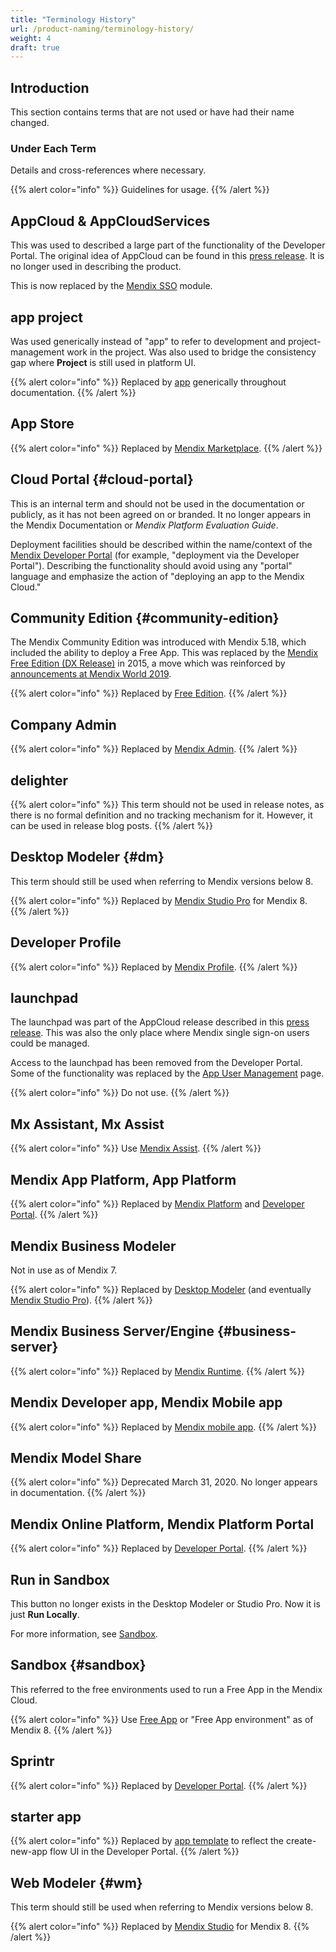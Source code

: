```yaml
---
title: "Terminology History"
url: /product-naming/terminology-history/
weight: 4
draft: true
---
```


## Introduction

This section contains terms that are not used or have had their name changed.

### Under Each Term

Details and cross-references where necessary.

{{% alert color="info" %}}
Guidelines for usage.
{{% /alert %}}

## AppCloud & AppCloudServices

This was used to described a large part of the functionality of the Developer Portal. The original idea of AppCloud can be found in this [press release](https://www.mendix.com/press/new-mendix-appcloud/). It is no longer used in describing the product.

This is now replaced by the [Mendix SSO](/appstore/modules/mendix-sso/) module.

## app project

Was used generically instead of "app" to refer to development and project-management work in the project. Was also used to bridge the consistency gap where **Project** is still used in platform UI.

{{% alert color="info" %}}
Replaced by [app](/product-naming/other-terms/#app) generically throughout documentation.
{{% /alert %}}

## App Store

{{% alert color="info" %}}
Replaced by [Mendix Marketplace](/product-naming/main-product-names/#marketplace).
{{% /alert %}}

## Cloud Portal {#cloud-portal}

This is an internal term and should not be used in the documentation or publicly, as it has not been agreed on or branded. It no longer appears in the Mendix Documentation or *Mendix Platform Evaluation Guide*.

Deployment facilities should be described within the name/context of the [Mendix Developer Portal](/product-naming/main-product-names/#devportal) (for example, "deployment via the Developer Portal"). Describing the functionality should avoid using any "portal" language and emphasize the action of "deploying an app to the Mendix Cloud."

## Community Edition {#community-edition}

The Mendix Community Edition was introduced with Mendix 5.18, which included the ability to deploy a Free App. This was replaced by the [Mendix Free Edition (DX Release)](https://www.mendix.com/blog/powering-continuous-innovation-with-the-mendix-free-edition/) in 2015, a move which was reinforced by [announcements at Mendix World 2019](https://www.mendix.com/blog/a-3-step-leap-into-your-digital-future-highlights-from-mendix-world/).

{{% alert color="info" %}}
Replaced by [Free Edition](/product-naming/other-terms/#free-edition).
{{% /alert %}}

## Company Admin

{{% alert color="info" %}}
Replaced by [Mendix Admin](/product-naming/other-terms/#mendix-admin).
{{% /alert %}}

## delighter

{{% alert color="info" %}}
This term should not be used in release notes, as there is no formal definition and no tracking mechanism for it. However, it can be used in release blog posts.
{{% /alert %}}

## Desktop Modeler {#dm}

This term should still be used when referring to Mendix versions below 8.

{{% alert color="info" %}}
Replaced by [Mendix Studio Pro](/product-naming/main-product-names/#pro) for Mendix 8.
{{% /alert %}}

## Developer Profile

{{% alert color="info" %}}
Replaced by [Mendix Profile](/product-naming/other-terms/#profile).
{{% /alert %}}

## launchpad

The launchpad was part of the AppCloud release described in this [press release](https://www.mendix.com/press/new-mendix-appcloud/). This was also the only place where Mendix single sign-on users could be managed.

Access to the launchpad has been removed from the Developer Portal. Some of the functionality was replaced by the [App User Management](/developerportal/collaborate/general-settings/#managing-app-users) page.

{{% alert color="info" %}}
Do not use.
{{% /alert %}}

## Mx Assistant, Mx Assist

{{% alert color="info" %}}
Use [Mendix Assist](/product-naming/other-terms/#mendix-assist).
{{% /alert %}}

## Mendix App Platform, App Platform

{{% alert color="info" %}}
Replaced by [Mendix Platform](/product-naming/main-product-names/#platform) and [Developer Portal](/product-naming/main-product-names/#devportal).
{{% /alert %}}

## Mendix Business Modeler 

Not in use as of Mendix 7. 

{{% alert color="info" %}}
Replaced by [Desktop Modeler](#dm) (and eventually [Mendix Studio Pro](/product-naming/main-product-names/#pro)).
{{% /alert %}}

## Mendix Business Server/Engine {#business-server}

{{% alert color="info" %}}
Replaced by [Mendix Runtime](/product-naming/other-terms/#runtime).
{{% /alert %}}

## Mendix Developer app, Mendix Mobile app

{{% alert color="info" %}}
Replaced by [Mendix mobile app](/product-naming/other-terms/#mendix-mobile-app).
{{% /alert %}}

## Mendix Model Share

{{% alert color="info" %}}
Deprecated March 31, 2020. No longer appears in documentation.
{{% /alert %}}

## Mendix Online Platform, Mendix Platform Portal

{{% alert color="info" %}}
Replaced by [Developer Portal](/product-naming/main-product-names/#devportal).
{{% /alert %}}

## Run in Sandbox

This button no longer exists in the Desktop Modeler or Studio Pro. Now it is just **Run Locally**.

For more information, see [Sandbox](#sandbox).

## Sandbox {#sandbox}

This referred to the free environments used to run a Free App in the Mendix Cloud.

{{% alert color="info" %}}
Use [Free App](/product-naming/other-terms/#free-app) or "Free App environment" as of Mendix 8.
{{% /alert %}}

## Sprintr

{{% alert color="info" %}}
Replaced by [Developer Portal](/product-naming/main-product-names/#devportal).
{{% /alert %}}

## starter app

{{% alert color="info" %}}
Replaced by [app template](/product-naming/other-terms/#app-template) to reflect the create-new-app flow UI in the Developer Portal.
{{% /alert %}}

## Web Modeler {#wm}

This term should still be used when referring to Mendix versions below 8.

{{% alert color="info" %}}
Replaced by [Mendix Studio](/product-naming/main-product-names/#studio) for Mendix 8.
{{% /alert %}}
